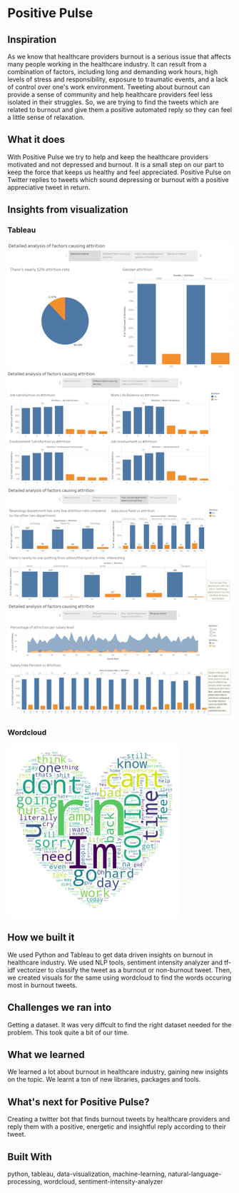 # Positive Pulse

## Inspiration
As we know that healthcare providers burnout is a serious issue that affects many people working in the healthcare industry. It can result from a combination of factors, including long and demanding work hours, high levels of stress and responsibility, exposure to traumatic events, and a lack of control over one's work environment. Tweeting about burnout can provide a sense of community and help healthcare providers feel less isolated in their struggles. So, we are trying to find the tweets which are related to burnout and give them a positive automated reply so they can feel a little sense of relaxation.

## What it does
With Positive Pulse we try to help and keep the healthcare providers motivated and not depressed and burnout. It is a small step on our part to keep the force that keeps us healthy and feel appreciated. Positive Pulse on Twitter replies to tweets which sound depressing or burnout with a positive appreciative tweet in return.

## Insights from visualization
### Tableau
![Dashboard 1](images/tableau1.png)
![Dashboard 2](images/tableau2.png)
![Dashboard 3](images/tableau3.png)
![Dashboard 4](images/tableau4.png)
### Wordcloud
![Wordcloud](images/heart2.png)

## How we built it
We used Python and Tableau to get data driven insights on burnout in healthcare industry. We used NLP tools, sentiment intensity analyzer and tf-idf vectorizer to classify the tweet as a burnout or non-burnout tweet. Then, we created visuals for the same using wordcloud to find the words occuring most in burnout tweets. 

## Challenges we ran into
Getting a dataset. It was very diffcult to find the right dataset needed for the problem. This took quite a bit of our time.

## What we learned
We learned a lot about burnout in healthcare industry, gaining new insights on the topic. We learnt a ton of new libraries, packages and tools.

## What's next for Positive Pulse?
Creating a twitter bot that finds burnout tweets by healthcare providers and reply them with a positive, energetic and insightful reply according to their tweet.

## Built With
python, tableau, data-visualization, machine-learning, natural-language-processing, wordcloud, sentiment-intensity-analyzer
